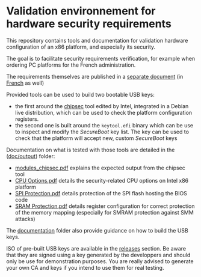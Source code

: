 # Validation environnement for hardware security requirements

This repository contains tools and documentation for validation hardware
configuration of an x86 platform, and especially its security.

The goal is to facilitate security requirements verification, for example when
ordering PC platforms for the French administration.

The requirements themselves are published in a [separate
document](https://www.ssi.gouv.fr/en/guide/hardware-security-requirements-for-x86-platforms/)
(in [French](https://www.ssi.gouv.fr/guide/exigences-de-securite-materielles/)
as well)

Provided tools can be used to build two bootable USB keys:

- the first around the [chipsec](https://github.com/chipsec/chipsec) tool
	edited by Intel, integrated in a Debian live distribution, which can be used
	to check the platform configuration registers.
- the second one is built around the `keytool.efi` binary which can be use to
	inspect and modify the _SecureBoot_ key list. The key can be used to check
	that the platform will accept new, custom _SecureBoot_ keys

Documentation on what is tested with those tools are detailed in the
([doc/output](doc/output)) folder:

- [modules_chipsec.pdf](doc/output/modules_chipsec.pdf) explains the expected
	output from the chipsec tool
- [CPU Options.pdf](doc/output/CPU%20Options.pdf) details the security-related
	CPU options on Intel x86 platform
- [SPI Protection.pdf](doc/output/SPI%20Protection.pdf) details protection of
	the SPI flash hosting the BIOS code
- [SRAM Protection.pdf](doc/output/SRAM%20Protection.pdf) details register
	configuration for correct protection of the memory mapping (especially for
	SMRAM protection against SMM attacks)

The [documentation](doc) folder also provide guidance on how to build the USB
keys.

ISO of pre-built USB keys are available in the [releases](releases) section. Be
aware that they are signed using a key generated by the developpers and should
only be use for demonstration purposes. You are really advised to generate your
own CA and keys if you intend to use them for real testing.
